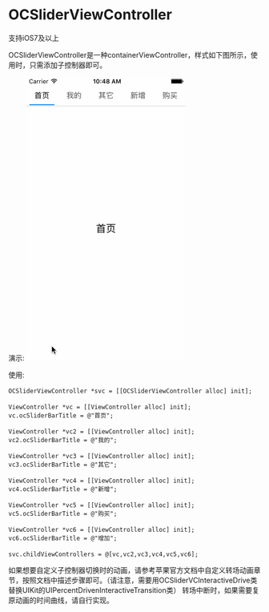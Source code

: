 # OCSliderViewController

支持iOS7及以上

OCSliderViewController是一种containerViewController，样式如下图所示，使用时，只需添加子控制器即可。

演示:
![Aaron Swartz](https://github.com/buluolemaodou/OCSliderViewController/raw/master/source/OCSliderViewControllerImage.gif)

使用:
    
    OCSliderViewController *svc = [[OCSliderViewController alloc] init];

    ViewController *vc = [[ViewController alloc] init];
    vc.ocSliderBarTitle = @"首页";

    ViewController *vc2 = [[ViewController alloc] init];
    vc2.ocSliderBarTitle = @"我的";

    ViewController *vc3 = [[ViewController alloc] init];
    vc3.ocSliderBarTitle = @"其它";

    ViewController *vc4 = [[ViewController alloc] init];
    vc4.ocSliderBarTitle = @"新增";

    ViewController *vc5 = [[ViewController alloc] init];
    vc5.ocSliderBarTitle = @"购买";

    ViewController *vc6 = [[ViewController alloc] init];
    vc6.ocSliderBarTitle = @"增加";

    svc.childViewControllers = @[vc,vc2,vc3,vc4,vc5,vc6];

如果想要自定义子控制器切换时的动画，请参考苹果官方文档中自定义转场动画章节，按照文档中描述步骤即可。（请注意，需要用OCSliderVCInteractiveDrive类替换UIKit的UIPercentDrivenInteractiveTransition类）
转场中断时，如果需要复原动画的时间曲线，请自行实现。

